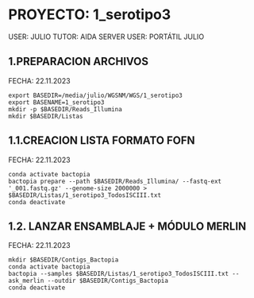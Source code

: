 # PROYECTO: 1_serotipo3

USER: JULIO 
TUTOR: AIDA 
SERVER USER: PORTÁTIL JULIO

## 1.PREPARACION ARCHIVOS
FECHA: 22.11.2023

	export BASEDIR=/media/julio/WGSNM/WGS/1_serotipo3
	export BASENAME=1_serotipo3
	mkdir -p $BASEDIR/Reads_Illumina
	mkdir $BASEDIR/Listas
 
 ## 1.1.CREACION LISTA FORMATO FOFN
FECHA: 22.11.2023

 	conda activate bactopia
	bactopia prepare --path $BASEDIR/Reads_Illumina/ --fastq-ext '_001.fastq.gz' --genome-size 2000000 > $BASEDIR/Listas/1_serotipo3_TodosISCIII.txt
 	conda deactivate

## 1.2. LANZAR ENSAMBLAJE + MÓDULO MERLIN
FECHA: 22.11.2023

	mkdir $BASEDIR/Contigs_Bactopia
	conda activate bactopia
	bactopia --samples $BASEDIR/Listas/1_serotipo3_TodosISCIII.txt --ask_merlin --outdir $BASEDIR/Contigs_Bactopia
	conda deactivate
